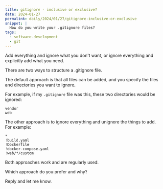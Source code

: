 ```yaml
---
title: gitignore - inclusive or exclusive?
date: 2024-01-27
permalink: daily/2024/01/27/gitignore-inclusive-or-exclusive
snippet: |
  How do you write your .gitignore files?
tags:
  - software-development
  - git
---
```


Add everything and ignore what you don't want, or ignore everything and explicitly add what you need.

There are two ways to structure a .gitignore file.

The default approach is that all files can be added, and you specify the files and directories you want to ignore.

For example, if my `.gitignore` file was this, these two directories would be ignored:

```language-plain
vendor
web
```

The other approach is to ignore everything and unignore the things to add. For example:

```language-plain
*
!build.yaml
!Dockerfile
!docker-compose.yaml
!web/*/custom
```

Both approaches work and are regularly used.

Which approach do you prefer and why?

Reply and let me know.
